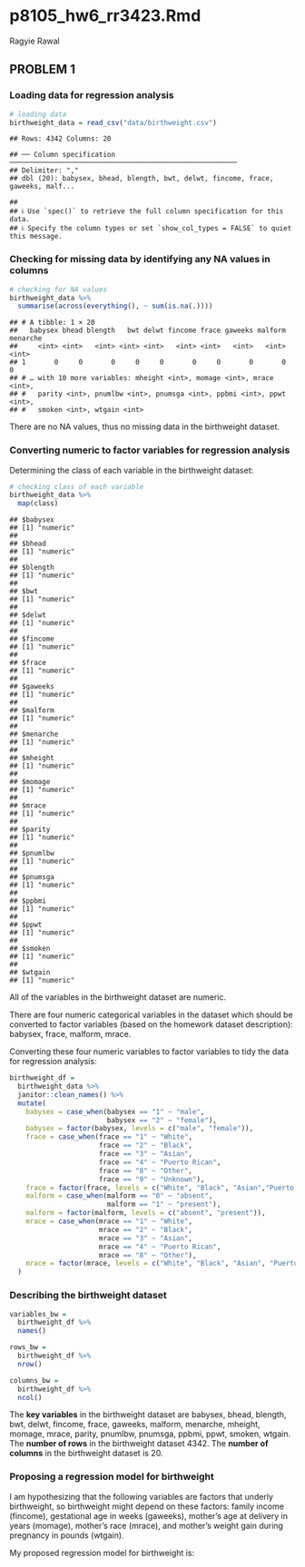 p8105\_hw6\_rr3423.Rmd
================
Ragyie Rawal

## PROBLEM 1

### Loading data for regression analysis

``` r
# loading data
birthweight_data = read_csv("data/birthweight.csv")
```

    ## Rows: 4342 Columns: 20

    ## ── Column specification ────────────────────────────────────────────────────────
    ## Delimiter: ","
    ## dbl (20): babysex, bhead, blength, bwt, delwt, fincome, frace, gaweeks, malf...

    ## 
    ## ℹ Use `spec()` to retrieve the full column specification for this data.
    ## ℹ Specify the column types or set `show_col_types = FALSE` to quiet this message.

### Checking for missing data by identifying any NA values in columns

``` r
# checking for NA values 
birthweight_data %>% 
  summarise(across(everything(), ~ sum(is.na(.))))
```

    ## # A tibble: 1 × 20
    ##   babysex bhead blength   bwt delwt fincome frace gaweeks malform menarche
    ##     <int> <int>   <int> <int> <int>   <int> <int>   <int>   <int>    <int>
    ## 1       0     0       0     0     0       0     0       0       0        0
    ## # … with 10 more variables: mheight <int>, momage <int>, mrace <int>,
    ## #   parity <int>, pnumlbw <int>, pnumsga <int>, ppbmi <int>, ppwt <int>,
    ## #   smoken <int>, wtgain <int>

There are no NA values, thus no missing data in the birthweight dataset.

### Converting numeric to factor variables for regression analysis

Determining the class of each variable in the birthweight dataset:

``` r
# checking class of each variable
birthweight_data %>% 
  map(class)
```

    ## $babysex
    ## [1] "numeric"
    ## 
    ## $bhead
    ## [1] "numeric"
    ## 
    ## $blength
    ## [1] "numeric"
    ## 
    ## $bwt
    ## [1] "numeric"
    ## 
    ## $delwt
    ## [1] "numeric"
    ## 
    ## $fincome
    ## [1] "numeric"
    ## 
    ## $frace
    ## [1] "numeric"
    ## 
    ## $gaweeks
    ## [1] "numeric"
    ## 
    ## $malform
    ## [1] "numeric"
    ## 
    ## $menarche
    ## [1] "numeric"
    ## 
    ## $mheight
    ## [1] "numeric"
    ## 
    ## $momage
    ## [1] "numeric"
    ## 
    ## $mrace
    ## [1] "numeric"
    ## 
    ## $parity
    ## [1] "numeric"
    ## 
    ## $pnumlbw
    ## [1] "numeric"
    ## 
    ## $pnumsga
    ## [1] "numeric"
    ## 
    ## $ppbmi
    ## [1] "numeric"
    ## 
    ## $ppwt
    ## [1] "numeric"
    ## 
    ## $smoken
    ## [1] "numeric"
    ## 
    ## $wtgain
    ## [1] "numeric"

All of the variables in the birthweight dataset are numeric.

There are four numeric categorical variables in the dataset which should
be converted to factor variables (based on the homework dataset
description): babysex, frace, malform, mrace.

Converting these four numeric variables to factor variables to tidy the
data for regression analysis:

``` r
birthweight_df = 
  birthweight_data %>% 
  janitor::clean_names() %>% 
  mutate(
    babysex = case_when(babysex == "1" ~ "male",
                        babysex == "2" ~ "female"),
    babysex = factor(babysex, levels = c("male", "female")),
    frace = case_when(frace == "1" ~ "White",
                      frace == "2" ~ "Black",
                      frace == "3" ~ "Asian",
                      frace == "4" ~ "Puerto Rican", 
                      frace == "8" ~ "Other",
                      frace == "9" ~ "Unknown"),
    frace = factor(frace, levels = c("White", "Black", "Asian","Puerto Rican", "Other", "Unknown")),
    malform = case_when(malform == "0" ~ "absent",
                        malform == "1" ~ "present"),
    malform = factor(malform, levels = c("absent", "present")),
    mrace = case_when(mrace == "1" ~ "White",
                      mrace == "2" ~ "Black",
                      mrace == "3" ~ "Asian",
                      mrace == "4" ~ "Puerto Rican",
                      mrace == "8" ~ "Other"), 
    mrace = factor(mrace, levels = c("White", "Black", "Asian", "Puerto Rican", "Other"))
  )
```

### Describing the birthweight dataset

``` r
variables_bw = 
  birthweight_df %>% 
  names()

rows_bw = 
  birthweight_df %>% 
  nrow()

columns_bw = 
  birthweight_df %>% 
  ncol()
```

The **key variables** in the birthweight dataset are babysex, bhead,
blength, bwt, delwt, fincome, frace, gaweeks, malform, menarche,
mheight, momage, mrace, parity, pnumlbw, pnumsga, ppbmi, ppwt, smoken,
wtgain. The **number of rows** in the birthweight dataset 4342. The
**number of columns** in the birthweight dataset is 20.

### Proposing a regression model for birthweight

I am hypothesizing that the following variables are factors that underly
birthweight, so birthweight might depend on these factors: family income
(fincome), gestational age in weeks (gaweeks), mother’s age at delivery
in years (momage), mother’s race (mrace), and mother’s weight gain
during pregnancy in pounds (wtgain).

My proposed regression model for birthweight is:
